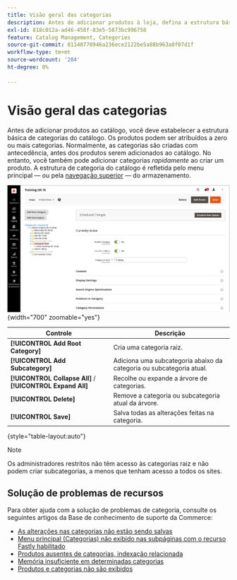 ```yaml
---
title: Visão geral das categorias
description: Antes de adicionar produtos à loja, defina a estrutura básica de categorias do catálogo.
exl-id: 818c012a-ad46-458f-83e5-5873bc996758
feature: Catalog Management, Categories
source-git-commit: 01148770946a236ece2122be5a88b963a0f07d1f
workflow-type: tm+mt
source-wordcount: '204'
ht-degree: 0%

---
```


# Visão geral das categorias

Antes de adicionar produtos ao catálogo, você deve estabelecer a estrutura básica de categorias do catálogo. Os produtos podem ser atribuídos a zero ou mais categorias. Normalmente, as categorias são criadas com antecedência, antes dos produtos serem adicionados ao catálogo. No entanto, você também pode adicionar categorias _rapidamente_ ao criar um produto. A estrutura de categoria do catálogo é refletida pelo menu principal — ou pela [navegação superior](navigation-top.md) — do armazenamento.

![Árvore de categorias](./assets/category-selected.png){width="700" zoomable="yes"}

| Controle | Descrição |
|--- |--- |
| **[!UICONTROL Add Root Category]** | Cria uma categoria raiz. |
| **[!UICONTROL Add Subcategory]** | Adiciona uma subcategoria abaixo da categoria ou subcategoria atual. |
| **[!UICONTROL Collapse All]** / **[!UICONTROL Expand All]** | Recolhe ou expande a árvore de categorias. |
| **[!UICONTROL Delete]** | Remove a categoria ou subcategoria atual da árvore. |
| **[!UICONTROL Save]** | Salva todas as alterações feitas na categoria. |

{style="table-layout:auto"}

>[!NOTE]
>
>Os administradores restritos não têm acesso às categorias raiz e não podem criar subcategorias, a menos que tenham acesso a todos os sites.

## Solução de problemas de recursos

Para obter ajuda com a solução de problemas de categoria, consulte os seguintes artigos da Base de conhecimento de suporte da Commerce:

- [As alterações nas categorias não estão sendo salvas](https://experienceleague.adobe.com/docs/commerce-knowledge-base/kb/troubleshooting/miscellaneous/changes-to-categories-are-not-being-saved.html)
- [Menu principal (Categorias) não exibido nas subpáginas com o recurso Fastly habilitado](https://experienceleague.adobe.com/docs/commerce-knowledge-base/kb/troubleshooting/miscellaneous/main-menu-categories-not-displayed-on-subpages-with-fastly-enabled.html)
- [Produtos ausentes de categorias, indexação relacionada](https://experienceleague.adobe.com/docs/commerce-knowledge-base/kb/support-tools/patches/v1-0-6/mdva-30977-magento-patch-missing-products-from-categories-indexing-related.html)
- [Memória insuficiente em determinadas categorias](https://experienceleague.adobe.com/docs/commerce-knowledge-base/kb/support-tools/patches/v1-0-19/mdva-31307-magento-patch-out-of-memory-on-certain-categories.html)
- [Produtos e categorias não são exibidos](https://experienceleague.adobe.com/docs/commerce-knowledge-base/kb/support-tools/patches/v1-0-18/mdva-34695-magento-patch-products-and-categories-not-displaying.html)
